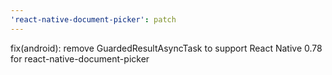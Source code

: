 ```yaml
---
'react-native-document-picker': patch
---
```


fix(android): remove GuardedResultAsyncTask to support React Native 0.78 for react-native-document-picker
